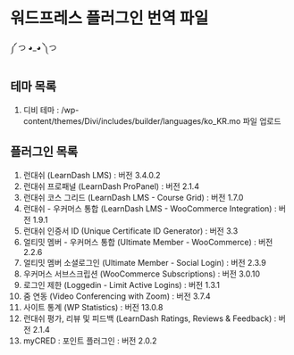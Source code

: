 # 워드프레스 플러그인 번역 파일

༼ つ ◕_◕ ༽つ

## 테마 목록
01. 디비 테마
	: /wp-content/themes/Divi/includes/builder/languages/ko_KR.mo 파일 업로드

## 플러그인 목록
01. 런대쉬 (LearnDash LMS)
	: 버전 3.4.0.2
02. 런대쉬 프로패널 (LearnDash ProPanel)
	: 버전 2.1.4
03. 런대쉬 코스 그리드 (LearnDash LMS - Course Grid)
	: 버전 1.7.0
04. 런대쉬 - 우커머스 통합 (LearnDash LMS - WooCommerce Integration)
	: 버전 1.9.1
05. 런대쉬 인증서 ID (Unique Certificate ID Generator)
	: 버전 3.3
06. 얼티밋 멤버 - 우커머스 통합 (Ultimate Member - WooCommerce)
	: 버전 2.2.6
07. 얼티밋 멤버 소셜로그인 (Ultimate Member - Social Login)
	: 버전 2.3.9
08. 우커머스 서브스크립션 (WooCommerce Subscriptions)
	: 버전 3.0.10
09. 로그인 제한 (Loggedin - Limit Active Logins)
	: 버전 1.3.1
10. 줌 연동 (Video Conferencing with Zoom)
	: 버전 3.7.4
11. 사이트 통계 (WP Statistics)
	: 버전 13.0.8
12. 런대쉬 평가, 리뷰 및 피드백 (LearnDash Ratings, Reviews & Feedback)
	: 버전 2.1.4
13. myCRED : 포인트 플러그인
	: 버전 2.0.2
